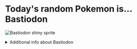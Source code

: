 # Today's random Pokemon is... Bastiodon

![Bastiodon shiny sprite](https://raw.githubusercontent.com/PokeAPI/sprites/master/sprites/pokemon/shiny/411.png)

<details>
<summary>Additional info about Bastiodon</summary>

| srpite type | image |
|------|------|
| back_default | ![Bastiodon back_default sprite](https://raw.githubusercontent.com/PokeAPI/sprites/master/sprites/pokemon/back/411.png) |
| back_shiny | ![Bastiodon back_shiny sprite](https://raw.githubusercontent.com/PokeAPI/sprites/master/sprites/pokemon/back/shiny/411.png) |
| front_default | ![Bastiodon front_default sprite](https://raw.githubusercontent.com/PokeAPI/sprites/master/sprites/pokemon/411.png) |
| other | ![Bastiodon other sprite]([object Object]) |
| versions | ![Bastiodon versions sprite]([object Object]) | </details>